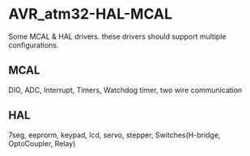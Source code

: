 # AVR_atm32-HAL-MCAL
Some MCAL &amp; HAL drivers.
these drivers should support multiple configurations.
## MCAL
DIO, ADC, Interrupt, Timers, Watchdog timer, two wire communication
## HAL
7seg, eeprorm, keypad, lcd, servo, stepper, Switches(H-bridge, OptoCoupler, Relay)

